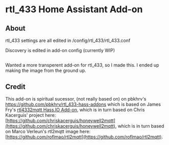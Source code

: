 # rtl_433 Home Assistant Add-on

## About

rtl_433 settings are all edited in /config/rtl_433/rtl_433.conf

Discovery is edited in add-on config (currently WIP)

##

Wanted a more transperent add-on for rtl_433, so I made this.
I ended up making the image from the ground up.

## Credit

This add-on is spiritual sucessor, (not really based on) on pbkhrv's https://github.com/pbkhrv/rtl_433-hass-addons which is based on James Fry's [rtl4332mqtt Hass.IO Add-on](https://github.com/james-fry/hassio-addons/tree/master/rtl4332mqtt), which is in turn based on Chris Kacerguis' project here: [https://github.com/chriskacerguis/honeywell2mqtt](https://github.com/chriskacerguis/honeywell2mqtt), which is in turn based on Marco Verleun's rtl2mqtt image here: [https://github.com/roflmao/rtl2mqtt](https://github.com/roflmao/rtl2mqtt).

